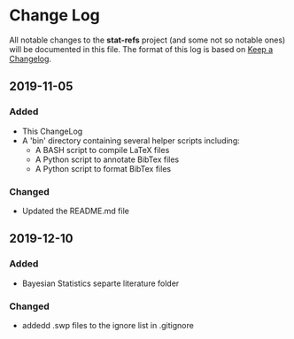 # Change Log
All notable changes to the **stat-refs** project (and some not so notable ones)
will be documented in this file. The format of this log is based on [Keep a
Changelog][kacl].

## 2019-11-05

### Added
- This ChangeLog
- A 'bin' directory containing several helper scripts including:
  - A BASH script to compile LaTeX files
  - A Python script to annotate BibTex files
  - A Python script to format BibTex files

### Changed
- Updated the README.md file

## 2019-12-10

### Added
- Bayesian Statistics separte literature folder

### Changed
- addedd .swp files to the ignore list in .gitignore 

[kacl]: http://keepachangelog.com/

